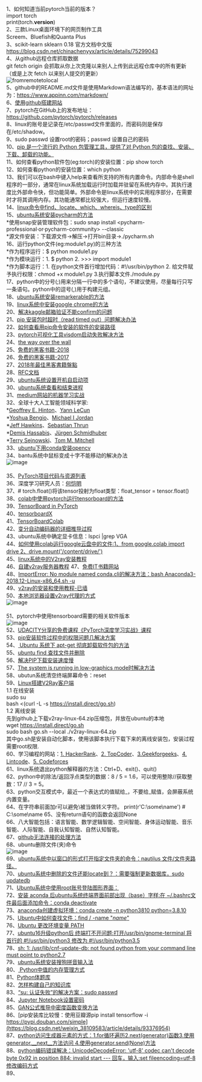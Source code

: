 1、如何知道当前pytorch当前的版本？<br>
import torch<br>
print(torch.__version__)<br>
2、三款Linux桌面环境下的网页制作工具<br>
Screem、Bluefish和Quanta Plus <br>
3、scikit-learn sklearn 0.18 官方文档中文版<br>
https://blog.csdn.net/chinachenyyx/article/details/75299043<br>
4、从github远程仓库抓取数据<br>
git fetch origin 会抓取从你上次克隆以来别人上传到此远程仓库中的所有更新（或是上次 fetch 以来别人提交的更新）<br>
![fromremotetolocal](https://github.com/Ryan-Lily/python-learning-notes/blob/master/images/Fetch-and-Pull.png)<br>
5、github中的README.md文件是使用Markdown语法编写的，基本语法的网址为：https://www.appinn.com/markdown/<br>
6、[使用github搭建网站](https://blog.csdn.net/pipisorry/article/details/51707366)<br>
7、pytorch在GitHub上的发布地址：https://github.com/pytorch/pytorch/releases  
8、linux的账号是记录在/etc/passwd文件里面的，而密码则是保存在/etc/shadow。  
9、sudo passwd 设置root的密码；passwd 设置自己的密码  
10、[pip 是一个流行的 Python 包管理工具，提供了对 Python 包的查找、安装、下载、卸载的功能。](https://blog.csdn.net/liuchunming033/article/details/39578019)  
11、如何查看python软件包(eg:torch)的安装位置：pip show torch  
12、如何查看python的安装位置：which python  
13、我们可以在bash中键入help来查看所支持的所有内置命令。内部命令是shell程序的一部分，通常在linux系统加载运行时加载并驻留在系统内存中。其执行速度比外部命令快，但功能简单。外部命令是linux系统中的实用程序部分，在需要时才将其调用内存。其功能通常都比较强大，但运行速度较慢。  
14、[linux命令中find、locate、which、whereis、type的区别](https://www.cnblogs.com/jycjy/p/6940544.html)  
15、[ubuntu系统安装pycharm的方法](https://www.jetbrains.com/help/pycharm/install-and-set-up-pycharm.html#linux)  
*使用snap安装管理软件包：sudo snap install <pycharm-professional·or·pycharm-community> --classic  
*源文件安装：下载源文件->解压->打开bin目录->./pycharm.sh  
16、运行python文件(eg:module1.py)的三种方法  
*作为程序运行：$ python module1.py  
*作为模块运行：1. $ python 2. >>> import module1  
*作为脚本运行：1. 在python文件首行增加代码：#!/usr/bin/python 2. 给文件赋予执行权限：chmod +x module1.py 3.执行脚本文件./module.py  
17、python中的分号(;)用来分隔一行中的多个语句，不建议使用，尽量每行只写一条语句。python中的逗号(,)用于构建元组。  
18、[ubuntu系统安装remarkerable的方法](https://blog.csdn.net/jq_ak47/article/details/54313983)  
19、[linux系统中安装google chrome的方法](https://blog.csdn.net/cv_you/article/details/77340262)  
20、[解决kaggle邮箱验证不能confirm的问题](https://blog.csdn.net/zs15321583801/article/details/79674741)  
21、[pip 安装包时超时（read timed out）问题解决办法](https://blog.csdn.net/github_37216944/article/details/69500990)  
22、[如何查看用pip命令安装的软件的安装路径](https://blog.csdn.net/jiangmengying01/article/details/78966174/)  
23、[pytorch可视化工具visdom启动失败解决方法](https://blog.csdn.net/qq_22194315/article/details/78827185)  
24、[the way over the wall](https://briian.com/7509/)  
25、[免费的黑客书籍-2018](http://omgfoss.com/best-ethical-hacking-pdf-books-free-download/)  
26、[免费的黑客书籍-2017](https://techviral.net/best-hacking-ebooks/)  
27、[2018年最佳黑客書籍盤點](https://tdaily.news/tech/88184)  
28、[RFC文档](https://www.rfc-editor.org/)  
29、[ubuntu系统设置开机自启动项](https://www.cnblogs.com/EasonJim/p/7573292.html)  
30、[ubuntu系统查看和结束进程](https://blog.csdn.net/caomin1hao/article/details/78700282)  
31、[medium网站的机器学习实战](https://medium.com/machine-learning-in-practice)  
32、全球十大人工智能领域科学家:  
*[Geoffrey E. Hinton](http://www.cs.toronto.edu/~hinton/)、[Yann LeCun](http://yann.lecun.com/)  
*[Yoshua Bengio](http://www.iro.umontreal.ca/~bengioy/yoshua_en/index.html)、[Michael I Jordan](https://people.eecs.berkeley.edu/~jordan/)  
*[Jeff Hawkins](https://numenta.com/)、[Sebastian Thrun](http://robots.stanford.edu/)  
*[Demis Hassabis](https://deepmind.com/)、[Jürgen Schmidhuber](http://people.idsia.ch/~juergen/)  
*[Terry Sejnowski](https://www.salk.edu/scientist/terrence-sejnowski/)、[Tom M. Mitchell](http://www.cs.cmu.edu/~tom/)  
33、[ubuntu下用conda安装opencv](https://blog.csdn.net/wds2435629591/article/details/78694463)  
34、bantu系统中鼠标变成十字不能移动的解决办法  
![image](https://github.com/Ryan-Lily/python-learning-notes/blob/master/images/ubuntu%E9%BC%A0%E6%A0%87%E5%8F%98%E6%88%90%E5%8D%81%E5%AD%97%E5%BD%A2%E7%8A%B6%E6%97%A0%E6%B3%95%E7%82%B9%E5%87%BB.png)<br>    
35、[PyTorch项目代码与资源列表](http://www.sohu.com/a/164171974_741733)  
36、深度学习研究人员：[何恺明](http://kaiminghe.com/)  
37、# torch.float()将该tensor投射为float类型：float_tensor = tensor.float()  
38、[colab中使用pytorch运行tensorboard的方法](https://medium.com/looka-engineering/how-to-use-tensorboard-with-pytorch-in-google-colab-1f76a938bc34)  
39、[TensorBoard in PyTorch](https://github.com/yunjey/pytorch-tutorial/tree/master/tutorials/04-utils/tensorboard)  
40、[tensorboardX](https://github.com/lanpa/tensorboardX)  
41、[TensorBoardColab](https://github.com/taomanwai/tensorboardcolab)  
42、[变分自动编码器的详细推导过程](https://blog.csdn.net/ustbfym/article/details/78870990)  
43、ubuntu系统中确定显卡信息：lspci |grep VGA  
44、[如何使用colab运行google云盘中的文件:1、from google.colab import drive 2、drive.mount('/content/drive/')](https://medium.com/deep-learning-turkey/google-colab-free-gpu-tutorial-e113627b9f5d)  
45、[linux系统中的V2ray安装教程](https://www.v2ray.com/chapter_00/install.html)  
46、[自建v2ray服务器教程](https://gitlab.com/Alvin9999/free/wikis/%E8%87%AA%E5%BB%BAv2ray%E6%9C%8D%E5%8A%A1%E5%99%A8%E6%95%99%E7%A8%8B  )
47、[免费IT书籍网站](http://www.allitebooks.org/)  
48、[ImportError: No module named conda.cli的解决方法：bash Anaconda3-2018.12-Linux-x86_64.sh -u](https://www.wandouip.com/t5i217365/)  
49、[v2ray的安装和使用教程-已墙](https://www.v2ray.com/chapter_00/install.html)  
50、[本地浏览器设置v2ray代理的方式](https://unixetc.com/post/v2ray-client-configuration-example-in-ubuntu/)  
![image](https://github.com/Ryan-Lily/python-learning-notes/blob/master/images/%E6%9C%AC%E5%9C%B0%E6%B5%8F%E8%A7%88%E5%99%A8v2ray%E8%AE%BE%E7%BD%AE.png)<br>   
51、pytorch中使用tensorboard需要的相关软件版本  
![image](https://github.com/Ryan-Lily/python-learning-notes/blob/master/images/tensorboard%E7%9B%B8%E5%85%B3%E8%BD%AF%E4%BB%B6%E7%89%88%E6%9C%AC.png)  
52、[UDACITY分享的免费课程《PyTorch深度学习实战》课程](https://cn.udacity.com/course/deep-learning-pytorch--ud188)    
53、[pip安装软件过程中的权限问题几解决方案](https://blog.csdn.net/zhe_csdn/article/details/99430519)   
54、[ Ubuntu 系统下 apt-get 彻底卸载软件包的方法 ](https://learnku.com/articles/16390)  
55、[ubuntu find 查找文件并删除](https://blog.csdn.net/jiao_zhoucy/article/details/8757564)  
56、[解决PIP下载安装速度慢](https://www.cnblogs.com/shengwang/p/9979764.html)  
57、[The system is running in low-graphics mode时解决方法](https://blog.csdn.net/qingfengxiaosong/article/details/83042724)  
58、ubutun系统清空终端屏幕命令：reset  
59、[Linux搭建V2Ray客户端](https://www.wandouip.com/t5i197953/)    
1.1 在线安装  
sudo su  
bash <(curl -L -s https://install.direct/go.sh)  
1.2 离线安装  
先到github上下载v2ray-linux-64.zip压缩包，并放在ubuntu的本地  
wget https://install.direct/go.sh  
sudo bash go.sh --local ./v2ray-linux-64.zip   
其中go.sh是安装自动化脚本，使用该脚本执行下载下来的离线安装包，安装过程需要root权限.  
60、学习编程的网站：[1. HackerRank](https://www.hackerrank.com/)、[2. TopCoder](https://www.topcoder.com/)、[3.Geekforgeeks](https://www.geeksforgeeks.org/)、[4. Lintcode](https://www.lintcode.com/)、[5. Codeforces](http://codeforces.com/)  
61、linux系统退出python解释器的方法：Ctrl+D、exit()、quit()  
62、python中的除法/返回浮点类型的数据：8 / 5 = 1.6，可以使用整除//获取整数：17 // 3 = 5。  
63、python交互模式中，最近一个表达式的值赋给_，不要给_赋值，会屏蔽系统内置变量。  
64、在字符串前面加r可以避免\被当做转义字符。 print(r'C:\some\name')  # C:\some\name
65、没有return语句的函数会返回None  
66、八大智能包括：语言智能、数学逻辑智能、空间智能、身体运动智能、音乐智能、人际智能、自我认知智能、自然认知智能。  
67、[github无法连接的处理方法](https://www.cnblogs.com/sunjinggege/p/14430828.html)  
68、ubuntu删除文件(夹)命令  
![image](https://github.com/Ryan-Lily/python-learning-notes/blob/master/images/ubuntu%E5%88%A0%E9%99%A4%E6%96%87%E4%BB%B6(%E5%A4%B9)%E5%91%BD%E4%BB%A4.png)  
69、[ubuntu系统中以窗口的形式打开指定文件夹的命令：nautilus 文件/文件夹路径。](https://blog.csdn.net/chenwenxin/article/details/44174563)    
70、[ubuntu系统中删除的文件还能locate到？：需要强制更新数据库，sudo updatedb](https://blog.csdn.net/weixin_38554662/article/details/80687947)   
71、[Ubuntu系统中使用root账号登陆图形界面：](https://jingyan.baidu.com/article/bad08e1e224b2709c85121f1.html)  
72、[安装 aconda 后ubuntu系统终端界面前部出现（base）字样:在 ~/.bashrc文件最后面添加命令：conda deactivate](https://blog.csdn.net/weixin_42033981/article/details/87991200)  
73、[anaconda创建虚拟环境：conda  create -n python3810  python=3.8.10](https://blog.csdn.net/ITLearnHall/article/details/81708148?utm_medium=distribute.pc_relevant.none-task-blog-2%7Edefault%7EOPENSEARCH%7Edefault-5.no_search_link&depth_1-utm_source=distribute.pc_relevant.none-task-blog-2%7Edefault%7EOPENSEARCH%7Edefault-5.no_search_link)  
75、[Ubuntu中如何查找文件：find / -name "*name*"](https://jingyan.baidu.com/article/3065b3b6b28b7cbecff8a4e8.html)  
76、[Ubuntu 更改环境变量 PATH](https://blog.csdn.net/qq_326324545/article/details/88956180)  
77、[ubuntu16升级python后 终端打不开问题:打开/usr/bin/gnome-terminal 将首行的 #!/usr/bin/python3 修改为 #!/usr/bin/python3.5](https://blog.csdn.net/zhang_xiaoqiang/article/details/112685940)  
78、[sh: 1: /usr/lib/cnf-update-db: not found,python from your command line must point to python2.7](https://www.py4u.net/discuss/1130276)  
79、[ubuntu系统安装搜狗拼音输入法](https://pinyin.sogou.com/linux/help.php)  
80、[ Python中值的内存管理方式](https://www.sohu.com/a/222046366_797291)  
81、[Python体题库](https://wenku.baidu.com/view/166b2162bf23482fb4daa58da0116c175f0e1ebd.html###)  
82、[怎样构建自己的知识库](https://mp.weixin.qq.com/s?__biz=MzIzMzMzOTI3Nw==&mid=2247503863&idx=1&sn=19429688c6561f675d7ec88dbcf33a8a&chksm=e885af15dff2260394e8d882276cd6e74971213cec252f6f98447c009fd5aa9439c6589c2ed6&mpshare=1&scene=1&srcid=1007C3WYQE2gakfx58L1kSLW&sharer_sharetime=1633610404126&sharer_shareid=77d493a38a13fa7734aa57e6368142c2&exportkey=AbQ9wso2XybcDALdci2JFdA%3D&pass_ticket=dFNTBuMdoGHBiOT79bvEvAj77B%2FWyark45lOKct4PicYMmMTQouuOPsBweaJfKpe&wx_header=0#rd)  
83、[“su: 认证失败”的解决方案：sudo passwd](https://blog.51cto.com/studiogang/385223)  
84、[Jupyter Notebook设置密码](https://blog.csdn.net/smile_Shujie/article/details/88357371)  
85、[GAN公式推导中密度函数变换方法](https://blog.csdn.net/bingfeiqiji/article/details/81908948)  
86、[pip安装库比较慢：使用豆瓣源pip install tensorflow -i https://pypi.douban.com/simple](https://blog.csdn.net/weixin_38109583/article/details/93376954)  
87、[python访问生成器元素的方式：1.for循环遍历2.next(generator)函数3.使用generator.__next__方法访问 4.使用generator.send(None)方法](https://blog.csdn.net/weixin_45222544/article/details/94123503)  
88、[python编码错误解决：UnicodeDecodeError: 'utf-8' codec can't decode byte 0x92 in position 884: invalid start --- 回车，输入:set fileencoding=utf-8 修改编码方式](https://blog.csdn.net/wiki347552913/article/details/88060582)  
89、[]()
